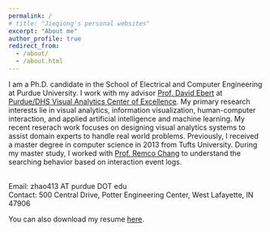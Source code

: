 ```yaml
---
permalink: /
# title: "Jieqiong's personal websites"
excerpt: "About me"
author_profile: true
redirect_from: 
  - /about/
  - /about.html
---
```

<!-- {: .text-justify} -->
I am a Ph.D. candidate in the School of Electrical and Computer Engineering at Purdue University. I work with my advisor [Prof. David Ebert](https://engineering.purdue.edu/~ebertd) at [Purdue/DHS Visual Analytics Center of Excellence](https://www.purdue.edu/discoverypark/vaccine/). My primary research interests lie in visual analytics, information visualization, human-computer interaction, and applied artificial intelligence and machine learning. My recent reserach work focuses on designing visual analytics systems to assist domain experts to handle real world problems. Previously, I received a master degree in computer science in 2013 from Tufts University. During my master study, I worked with [Prof. Remco Chang](https://www.cs.tufts.edu/~remco/) to understand the searching behavior based on interaction event logs.

<br>
Email: zhao413 AT purdue DOT edu <br>
Contact: 500 Central Drive, Potter Engineering Center, West Lafayette, IN 47906 <br>

You can also download my resume [here](https://jieqiong.github.io/files/Resume_Jieqiong_Zhao.pdf).

